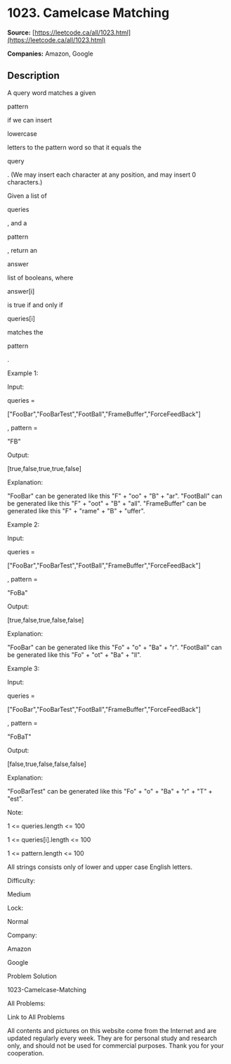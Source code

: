 # 1023. Camelcase Matching

**Source:** [https://leetcode.ca/all/1023.html](https://leetcode.ca/all/1023.html)

**Companies:** Amazon, Google

## Description

A query word matches a given

pattern

if we can insert

lowercase

letters to the pattern word so that it equals the

query

. (We may insert each
        character at any position, and may insert 0 characters.)

Given a list of

queries

, and a

pattern

, return an

answer

list of booleans, where

answer[i]

is true if and only if

queries[i]

matches the

pattern

.

Example 1:

Input:

queries =

["FooBar","FooBarTest","FootBall","FrameBuffer","ForceFeedBack"]

, pattern =

"FB"

Output:

[true,false,true,true,false]

Explanation:

"FooBar" can be generated like this "F" + "oo" + "B" + "ar".
"FootBall" can be generated like this "F" + "oot" + "B" + "all".
"FrameBuffer" can be generated like this "F" + "rame" + "B" + "uffer".

Example 2:

Input:

queries =

["FooBar","FooBarTest","FootBall","FrameBuffer","ForceFeedBack"]

, pattern =

"FoBa"

Output:

[true,false,true,false,false]

Explanation:

"FooBar" can be generated like this "Fo" + "o" + "Ba" + "r".
"FootBall" can be generated like this "Fo" + "ot" + "Ba" + "ll".

Example 3:

Input:

queries =

["FooBar","FooBarTest","FootBall","FrameBuffer","ForceFeedBack"]

, pattern =

"FoBaT"

Output:

[false,true,false,false,false]

Explanation:

"FooBarTest" can be generated like this "Fo" + "o" + "Ba" + "r" + "T" + "est".

Note:

1 <= queries.length <= 100

1 <= queries[i].length <= 100

1 <= pattern.length <= 100

All strings consists only of lower and upper case English letters.

Difficulty:

Medium

Lock:

Normal

Company:

Amazon

Google

Problem Solution

1023-Camelcase-Matching

All Problems:

Link to All Problems

All contents and pictures on this website come from the Internet and are updated regularly every week. They are for personal study and research only, and should not be used for commercial purposes. Thank you for your cooperation.

